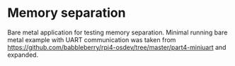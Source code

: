 # Memory separation

Bare metal application for testing memory separation. Minimal running bare metal
example with UART communication was taken from
<https://github.com/babbleberry/rpi4-osdev/tree/master/part4-miniuart> and
expanded.
